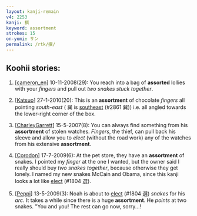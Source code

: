 ```yaml
---
layout: kanji-remain
v4: 2253
kanji: 撰
keyword: assortment
strokes: 15
on-yomi: サン
permalink: /rtk/撰/
---
```


## Koohii stories: 

1) [<a href="http://kanji.koohii.com/profile/cameron_en">cameron_en</a>] 10-11-2008(29): You reach into a bag of <strong>assorted</strong> lollies with your <em>fingers</em> and pull out <em>two snakes stuck together</em>.

2) [<a href="http://kanji.koohii.com/profile/Katsuo">Katsuo</a>] 27-1-2010(20): This is an<strong> assortment</strong> of chocolate <em>fingers</em> all pointing <em>south-east</em> ( 巽 is <a href="../v4/2861.html">southeast</a> (#2861 巽)) i.e. all angled towards the lower-right corner of the box.

3) [<a href="http://kanji.koohii.com/profile/CharleyGarrett">CharleyGarrett</a>] 15-5-2007(8): You can always find something from his <strong>assortment</strong> of stolen watches. <em>Fingers</em>, the thief, can pull back his sleeve and allow you to <em>elect</em> (without the road work) any of the watches from his extensive <strong>assortment</strong>.

4) [<a href="http://kanji.koohii.com/profile/Corodon">Corodon</a>] 17-7-2009(6): At the pet store, they have an <strong>assortment</strong> of snakes. I pointed my <em>finger</em> at the one I wanted, but the owner said I really should buy <em>two snakes</em> <em>together</em>, because otherwise they get lonely. I named my new snakes McCain and Obama, since this kanji looks a lot like <a href="../v4/1804.html">elect</a> (#1804 選).

5) [<a href="http://kanji.koohii.com/profile/Peppi">Peppi</a>] 13-5-2009(3): Noah is about to <a href="../v4/1804.html">elect</a> (#1804 選) <em>snakes</em> for his <em>arc</em>. It takes a while since there is a huge<strong> assortment</strong>. He <em>points</em> at two snakes. &quot;You and you! The rest can go now, sorry...!

